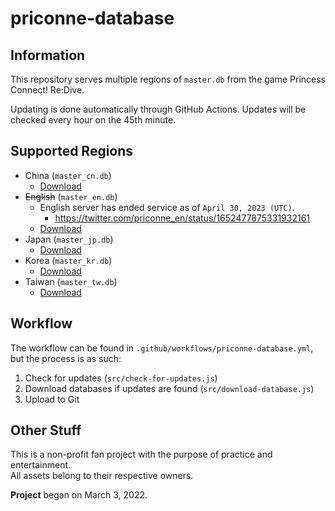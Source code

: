 # priconne-database

## Information
This repository serves multiple regions of `master.db` from the game Princess Connect! Re:Dive.

Updating is done automatically through GitHub Actions. Updates will be checked every hour on the 45th minute.

## Supported Regions
- China (`master_cn.db`)
  - [Download](https://raw.githubusercontent.com/Expugn/priconne-database/master/master_cn.db)
- ~~English~~ (`master_en.db`)
  - English server has ended service as of `April 30, 2023 (UTC)`.
    - <https://twitter.com/priconne_en/status/1652477875331932161>
  - [Download](https://raw.githubusercontent.com/Expugn/priconne-database/master/master_en.db)
- Japan (`master_jp.db`)
  - [Download](https://raw.githubusercontent.com/Expugn/priconne-database/master/master_jp.db)
- Korea (`master_kr.db`)
  - [Download](https://raw.githubusercontent.com/Expugn/priconne-database/master/master_kr.db)
- Taiwan (`master_tw.db`)
  - [Download](https://raw.githubusercontent.com/Expugn/priconne-database/master/master_tw.db)

## Workflow
The workflow can be found in `.github/workflows/priconne-database.yml`, but the process is as such:
1. Check for updates (`src/check-for-updates.js`)
2. Download databases if updates are found (`src/download-database.js`)
3. Upload to Git

## Other Stuff
This is a non-profit fan project with the purpose of practice and entertainment.<br/>
All assets belong to their respective owners.

**Project** began on March 3, 2022.